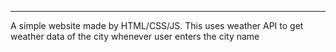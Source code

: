<hr>
A simple website made by HTML/CSS/JS. This uses weather API to get weather data of the city whenever user enters the city name

